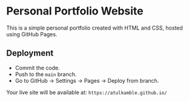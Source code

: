 # Personal Portfolio Website

This is a simple personal portfolio created with HTML and CSS, hosted using GitHub Pages.

## Deployment

- Commit the code.
- Push to the `main` branch.
- Go to GitHub → Settings → Pages → Deploy from branch.

Your live site will be available at: `https://atulkamble.github.io/`
